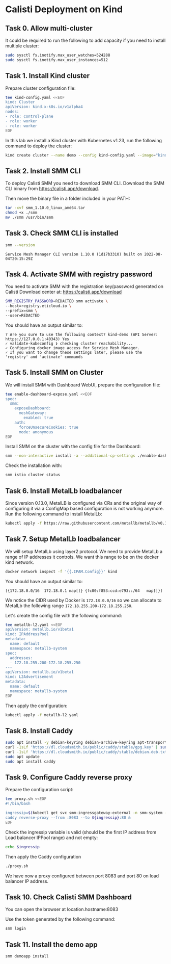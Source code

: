 # Calisti Deployment on Kind

## Task 0. Allow multi-cluster

It could be required to run the following to add capacity if you need to install multiple cluster:

```bash
sudo sysctl fs.inotify.max_user_watches=524288
sudo sysctl fs.inotify.max_user_instances=512
```

## Task 1. Install Kind cluster

Prepare cluster configuration file:

```bash
tee kind-config.yaml <<EOF                           
kind: Cluster
apiVersion: kind.x-k8s.io/v1alpha4
nodes:
- role: control-plane
- role: worker
- role: worker
EOF
```

In this lab we install a Kind cluster with Kubernetes v1.23, run the following command to deploy the cluster:

```bash
kind create cluster --name demo --config kind-config.yaml --image="kindest/node:v1.23.10@sha256:f047448af6a656fae7bc909e2fab360c18c487ef3edc93f06d78cdfd864b2d12"
```

## Task 2. Install SMM CLI

To deploy Calisti SMM you need to download SMM CLI. Download the SMM CLI binary from <https://calisti.app/download>.

Then move the binary file in a folder included in your PATH:

```bash
tar -xvf smm_1.10.0_linux_amd64.tar
chmod +x ./smm
mv ./smm /usr/bin/smm 
```

## Task 3. Check SMM CLI is installed

```bash
smm --version
```

```console 
Service Mesh Manager CLI version 1.10.0 (1d17b3310) built on 2022-08-04T20:15:29Z
```

## Task 4. Activate SMM with registry password

You need to activate SMM with the registration key/password generated on Calisti Download center at: <https://calisti.app/download>

```bash
SMM_REGISTRY_PASSWORD=REDACTED smm activate \
--host=registry.eticloud.io \
--prefix=smm \
--user=REDACTED
```

You should have an output similar to:

```console
? Are you sure to use the following context? kind-demo (API Server: https://127.0.0.1:40343) Yes
✓ validate-kubeconfig ❯ checking cluster reachability...
✓ Configuring docker image access for Service Mesh Manager.
✓ If you want to change these settings later, please use the 'registry' and 'activate' commands
```

## Task 5. Install SMM on Cluster

We will install SMM with Dashboard WebUI, prepare the configuration file:

```bash
tee enable-dashboard-expose.yaml <<EOF
spec:
  smm:
    exposeDashboard:
      meshGateway:
        enabled: true
    auth:
      forceUnsecureCookies: true
      mode: anonymous
EOF
```

Install SMM on the cluster with the config file for the Dashboard:

```bash
smm --non-interactive install -a --additional-cp-settings ./enable-dashboard-expose.yaml --cluster-name kind-demo
```

Check the installation with:

```bash
smm istio cluster status
```

## Task 6. Install MetalLb loadbalancer

Since version 0.13.0, MetalLB is configured via CRs and the original way of configuring it via a ConfigMap based configuration is not working anymore. Run the following command to install MetalLb:

```bash
kubectl apply -f https://raw.githubusercontent.com/metallb/metallb/v0.13.5/config/manifests/metallb-native.yaml
```

## Task 7. Setup MetalLb loadbalancer

We will setup MetalLb using layer2 protocol. We need to provide MetalLb a range of IP addresses it controls. We want this range to be on the docker kind network.

```bash
docker network inspect -f '{{.IPAM.Config}}' kind
```

You should have an output similar to:

```console
[{172.18.0.0/16  172.18.0.1 map[]} {fc00:f853:ccd:e793::/64   map[]}]
```

We notice the CIDR used by Docker is ```172.18.0.0/16``` so we can allocate to MetalLb the following range ```172.18.255.200-172.18.255.250```.

Let's create the config file with the following command:

```bash
tee metallb-l2.yaml <<EOF
apiVersion: metallb.io/v1beta1
kind: IPAddressPool
metadata:
  name: default
  namespace: metallb-system
spec:
  addresses:
  - 172.18.255.200-172.18.255.250
---
apiVersion: metallb.io/v1beta1
kind: L2Advertisement
metadata:
  name: default
  namespace: metallb-system
EOF
```

Then apply the configuration:

```bash
kubectl apply -f metallb-l2.yaml
```

## Task 8. Install Caddy

```bash
sudo apt install -y debian-keyring debian-archive-keyring apt-transport-https
curl -1sLf 'https://dl.cloudsmith.io/public/caddy/stable/gpg.key' | sudo gpg --dearmor -o /usr/share/keyrings/caddy-stable-archive-keyring.gpg
curl -1sLf 'https://dl.cloudsmith.io/public/caddy/stable/debian.deb.txt' | sudo tee /etc/apt/sources.list.d/caddy-stable.list
sudo apt update
sudo apt install caddy
```

## Task 9. Configure Caddy reverse proxy

Prepare the configuration script:

```bash
tee proxy.sh <<EOF
#!/bin/bash

ingressip=$(kubectl get svc smm-ingressgateway-external -n smm-system -o jsonpath="{.status.loadBalancer.ingress[0].ip}")
caddy reverse-proxy --from :8083 --to ${ingressip}:80 & 
EOF
```

Check the ingressip variable is valid (should be the first IP address from Load balancer IPPool range) and not empty:

```bash
echo $ingressip
```

Then apply the Caddy configuration

```bash
./proxy.sh
```

We have now a proxy configured between port 8083 and port 80 on load balancer IP address. 

## Task 10. Check Calisti SMM Dashboard

You can open the browser at location.hostname:8083

Use the token generated by the following command:

```bash
smm login
```

## Task 11. Install the demo app

```bash
smm demoapp install
```
